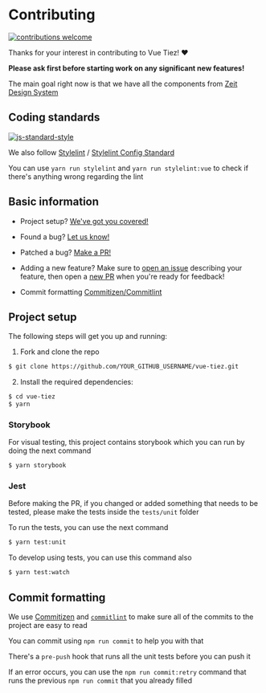 # Contributing

[![contributions welcome](https://img.shields.io/badge/contributions-welcome-brightgreen.svg?style=flat)](https://github.com/guastallaigor/vue-tiez/issues)

Thanks for your interest in contributing to Vue Tiez! ❤️ 

**Please ask first before starting work on any significant new features!**

The main goal right now is that we have all the components from [Zeit Design System][zeit-design]

## Coding standards

[![js-standard-style](https://cdn.rawgit.com/feross/standard/master/badge.svg)](https://github.com/standard/standard)

We also follow [Stylelint][stylelint] / [Stylelint Config Standard][stylelint-config-standard]

You can use `yarn run stylelint` and `yarn run stylelint:vue` to check if there's anything wrong regarding the lint

## Basic information

* Project setup?
  [We've got you covered!](#project-setup)
  
* Found a bug?
  [Let us know!][new-issue]

* Patched a bug?
  [Make a PR!][new-pr]

* Adding a new feature?
  Make sure to [open an issue][new-issue] describing your feature, then open a [new PR][new-pr] when you're ready for feedback!

* Commit formatting
  [Commitizen/Commitlint](#commit-formatting)

## Project setup

The following steps will get you up and running:

1. Fork and clone the repo
```sh
$ git clone https://github.com/YOUR_GITHUB_USERNAME/vue-tiez.git
```
2. Install the required dependencies:
```sh
$ cd vue-tiez
$ yarn
```

### Storybook
For visual testing, this project contains storybook which you can run by doing the next command
```sh
$ yarn storybook
```

### Jest
Before making the PR, if you changed or added something that needs to be tested, please make the tests inside the `tests/unit` folder

To run the tests, you can use the next command

```sh
$ yarn test:unit
```

To develop using tests, you can use this command also

```sh
$ yarn test:watch
```

## Commit formatting

We use [Commitizen][commitizen] and [`commitlint`][commitlint] to make sure all of the commits to the project are easy to read

You can commit using `npm run commit` to help you with that

There's a `pre-push` hook that runs all the unit tests before you can push it

If an error occurs, you can use the `npm run commit:retry` command that runs the previous `npm run commit` that you already filled




[commitizen]: https://github.com/commitizen/cz-cli
[commitlint]: [https://github.com/conventional-changelog/commitlint]
[egghead]: https://egghead.io/series/how-to-contribute-to-an-open-source-project-on-github
[new-issue]: https://github.com/guastallaigor/vue-tiez/issues/new/choose
[new-pr]: https://github.com/guastallaigor/vue-tiez/compare/master...master
[zeit-design]: https://zeit.co/design
[stylelint]: https://github.com/stylelint/stylelint
[stylelint-config-standard]: https://github.com/stylelint/stylelint-config-standard
